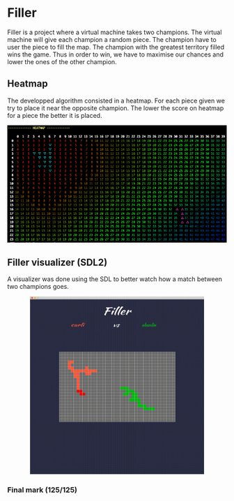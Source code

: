 # Filler

Filler is a project where a virtual machine takes two champions. The virtual machine will give each champion a random piece. The champion have to user the piece to fill the map. The champion with the greatest territory filled wins the game. Thus in order to win, we have to maximise our chances and lower the ones of the other champion.

## Heatmap

The developped algorithm consisted in a heatmap. For each piece given we try to place it near the opposite champion. The lower the score on heatmap for a piece the better it is placed.

<p align="center">
<img src="imgs/filler.png" width="600" />
<p/>

## Filler visualizer (SDL2)

A visualizer was done using the SDL to better watch how a match between two champions goes.

<p align="center">
<img src="imgs/sdl_visu.gif" width="400" />
<p/>

### Final mark (125/125)